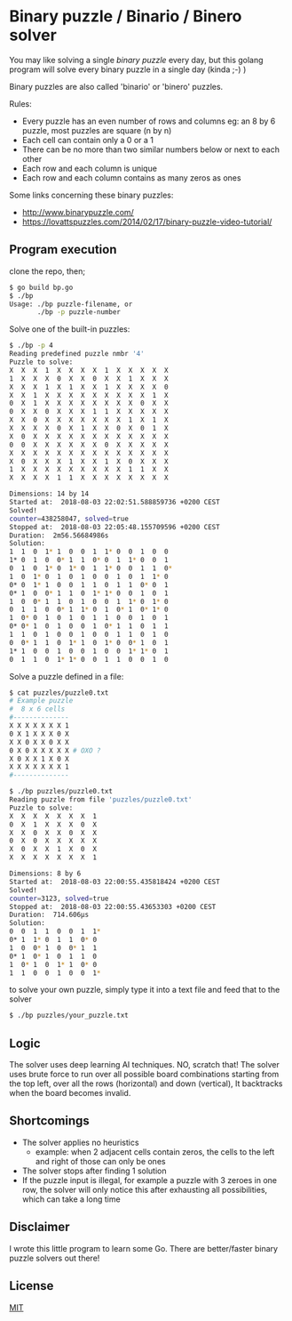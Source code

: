 # Binary puzzle / Binario / Binero solver

You may like solving a single _binary puzzle_ every day, but this golang program
will solve every binary puzzle in a single day (kinda ;-) )

Binary puzzles are also called 'binario' or 'binero' puzzles.

Rules:
- Every puzzle has an even number of rows and columns eg: an 8 by 6 puzzle, most puzzles are square (n by n)
- Each cell can contain only a 0 or a 1
- There can be no more than two similar numbers below or next to each other
- Each row and each column is unique
- Each row and each column contains as many zeros as ones

Some links concerning these binary puzzles:
- http://www.binarypuzzle.com/
- https://lovattspuzzles.com/2014/02/17/binary-puzzle-video-tutorial/

## Program execution
clone the repo, then;
```sh
$ go build bp.go
$ ./bp
Usage: ./bp puzzle-filename, or
       ./bp -p puzzle-number
```
Solve one of the built-in puzzles:
```sh
$ ./bp -p 4
Reading predefined puzzle nmbr '4'
Puzzle to solve:
X  X  X  1  X  X  X  X  1  X  X  X  X  X  
1  X  X  X  0  X  X  0  X  X  1  X  X  X  
X  X  X  1  X  1  X  X  1  X  X  X  X  0  
X  X  1  X  X  X  X  X  X  X  X  X  1  X  
0  X  1  X  X  X  X  X  X  X  X  0  X  X  
0  X  X  0  X  X  X  1  1  X  X  X  X  X  
X  X  0  X  X  X  X  X  X  X  1  X  1  X  
X  X  X  X  0  X  1  X  X  0  X  0  1  X  
X  0  X  X  X  X  X  X  X  X  X  X  X  X  
0  0  X  X  X  X  X  X  0  X  X  X  X  X  
X  X  X  X  X  X  X  X  X  X  X  X  X  X  
X  0  X  X  X  1  X  X  1  X  0  X  X  X  
1  X  X  X  X  X  X  X  X  X  1  1  X  X  
X  X  X  X  1  1  X  X  X  X  X  X  X  X  

Dimensions: 14 by 14
Started at:  2018-08-03 22:02:51.588859736 +0200 CEST
Solved!
counter=438258047, solved=true
Stopped at:  2018-08-03 22:05:48.155709596 +0200 CEST
Duration:  2m56.56684986s
Solution:
1  1  0  1* 1  0  0  1  1* 0  0  1  0  0  
1* 0  1  0  0* 1  1  0* 0  1  1* 0  0  1  
0  1  0  1* 0  1* 0  1  1* 0  0  1  1  0*
1  0  1* 0  1  0  1  0  0  1  0  1  1* 0  
0* 0  1* 1  0  0  1  1  0  1  1  0* 0  1  
0* 1  0  0* 1  1  0  1* 1* 0  0  1  0  1  
1  0  0* 1  1  0  1  0  0  1  1* 0  1* 0  
0  1  1  0  0* 1  1* 0  1  0* 1  0* 1* 0  
1  0* 0  1  0  1  0  1  1  0  0  1  0  1  
0* 0* 1  0  1  0  0  1  0* 1  1  0  1  1  
1  1  0  1  0  0  1  0  0  1  1  0  1  0  
0  0* 1  1  0  1* 1  0  1* 0  0* 1  0  1  
1* 1  0  0  1  0  0  1  0  0  1* 1* 0  1  
0  1  1  0  1* 1* 0  0  1  1  0  0  1  0  

```
Solve a puzzle defined in a file:
```sh
$ cat puzzles/puzzle0.txt
# Example puzzle
#  8 x 6 cells
#--------------
X X X X X X X 1
0 X 1 X X X 0 X
X X 0 X X 0 X X
0 X 0 X X X X X	# OXO ?
X 0 X X 1 X 0 X
X X X X X X X 1
#--------------

$ ./bp puzzles/puzzle0.txt
Reading puzzle from file 'puzzles/puzzle0.txt'
Puzzle to solve:
X  X  X  X  X  X  X  1  
0  X  1  X  X  X  0  X  
X  X  0  X  X  0  X  X  
0  X  0  X  X  X  X  X  
X  0  X  X  1  X  0  X  
X  X  X  X  X  X  X  1  

Dimensions: 8 by 6
Started at:  2018-08-03 22:00:55.435818424 +0200 CEST
Solved!
counter=3123, solved=true
Stopped at:  2018-08-03 22:00:55.43653303 +0200 CEST
Duration:  714.606µs
Solution:
0  0  1  1  0  0  1  1*
0* 1  1* 0  1  1  0* 0  
1  0  0* 1  0  0* 1  1  
0* 1  0* 1  0  1  1  0  
1  0* 1  0  1* 1  0* 0  
1  1  0  0  1  0  0  1*
```
to solve your own puzzle, simply type it into a text file and feed that to the solver
```sh
$ ./bp puzzles/your_puzzle.txt
```

## Logic
The solver uses deep learning AI techniques. NO, scratch that! The solver uses brute force to run over all possible board combinations starting from the top left, over all the rows (horizontal) and down (vertical), It backtracks when the board becomes invalid.

## Shortcomings
- The solver applies no heuristics
  - example: when 2 adjacent cells contain zeros, the cells to the left and right of those can only be ones
- The solver stops after finding 1 solution
- If the puzzle input is illegal, for example a puzzle with 3 zeroes in one row, the
solver will only notice this after exhausting all possibilities, which can take a long time

## Disclaimer
I wrote this little program to learn some Go. There are better/faster binary puzzle
solvers out there!

## License

[MIT](LICENSE)
